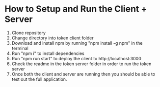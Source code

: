 # How to Setup and Run the Client + Server
1. Clone repository
2. Change directory into token client folder
3. Download and install npm by running "npm install -g npm" in the terminal
3. Run "npm i" to install dependencies
4. Run "npm run start" to deploy the client to http://localhost:3000
5. Check the readme in the token server folder in order to run the token server
6. Once both the client and server are running then you should be able to test out the full application.
